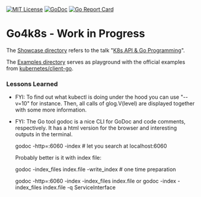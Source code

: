 [![MIT License](https://img.shields.io/github/license/mashape/apistatus.svg?maxAge=2592000)](https://github.com/stefanhans/Go4k8s/blob/master/LICENSE)
[![GoDoc](https://godoc.org/github.com/stefanhans/Go4k8s/tree/master/Showcase/Deployments/ramped?status.svg)](https://godoc.org/github.com/stefanhans/Go4k8s/tree/master/Showcase/Deployments/ramped)
[![Go Report Card](https://goreportcard.com/badge/github.com/stefanhans/Go4k8s)](https://goreportcard.com/report/github.com/Go4k8s)

# Go4k8s - Work in Progress

The [Showcase directory](./Showcase) refers to the talk "[K8s API & Go Programming](http://go-talks.appspot.com/github.com/stefanhans/go-present/slides/Kubernetes/IntroductionIntoClient-Go.slide#1)".

The [Examples directory](./Examples) serves as playground with the official examples from [kubernetes/client-go](https://github.com/kubernetes/client-go).

### Lessons Learned

- FYI: To find out what kubectl is doing under the hood you can use "--v=10" for instance. Then, all calls of glog.V(level) are displayed together with some more information.

- FYI: The Go tool godoc is a nice CLI for GoDoc and code comments, respectively. It has a html version for the browser and interesting outputs in the terminal.

  godoc -http=:6060 -index # let you search at localhost:6060

  Probably better is it with index file:

  godoc -index_files index.file -write_index # one time preparation

  godoc -http=:6060 -index -index_files index.file
  or
  godoc -index -index_files index.file -q ServiceInterface

